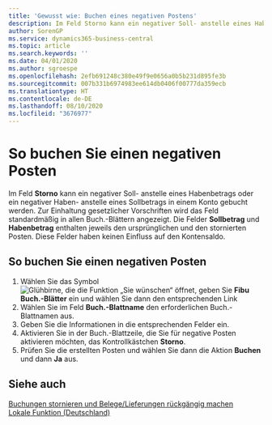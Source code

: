 ```yaml
---
title: 'Gewusst wie: Buchen eines negativen Postens'
description: Im Feld Storno kann ein negativer Soll- anstelle eines Habenbetrags oder ein negativer Haben- anstelle eines Sollbetrags in einem Konto gebucht werden. Zur Einhaltung gesetzlicher Vorschriften in Deutschland wird das Feld standardmäßig in allen Buch.-Blättern angezeigt. Die Felder Sollbetrag und Habenbetrag enthalten jeweils den ursprünglichen und den stornierten Posten.
author: SorenGP
ms.service: dynamics365-business-central
ms.topic: article
ms.search.keywords: ''
ms.date: 04/01/2020
ms.author: sgroespe
ms.openlocfilehash: 2efb691248c380e49f9e0656a0b5b231d895fe3b
ms.sourcegitcommit: 007b331b6974983ee614db0406f00777da359ecb
ms.translationtype: HT
ms.contentlocale: de-DE
ms.lasthandoff: 08/10/2020
ms.locfileid: "3676977"
---
```

# <a name="post-a-negative-entry"></a>So buchen Sie einen negativen Posten
Im Feld **Storno** kann ein negativer Soll- anstelle eines Habenbetrags oder ein negativer Haben- anstelle eines Sollbetrags in einem Konto gebucht werden. Zur Einhaltung gesetzlicher Vorschriften wird das Feld standardmäßig in allen Buch.-Blättern angezeigt. Die Felder **Sollbetrag** und **Habenbetrag** enthalten jeweils den ursprünglichen und den stornierten Posten. Diese Felder haben keinen Einfluss auf den Kontensaldo.  

## <a name="to-post-a-negative-entry"></a>So buchen Sie einen negativen Posten  

1.  Wählen Sie das Symbol ![Glühbirne, die die Funktion „Sie wünschen“ öffnet](../../media/ui-search/search_small.png "Sagen Sie mir, was Sie tun wollen"), geben Sie **Fibu Buch.-Blätter** ein und wählen Sie dann den entsprechenden Link  
2.  Wählen Sie im Feld **Buch.-Blattname** den erforderlichen Buch.-Blattnamen aus.  
3.  Geben Sie die Informationen in die entsprechenden Felder ein.  
4.  Aktivieren Sie in der Buch.-Blattzeile, die Sie für negative Posten aktivieren möchten, das Kontrollkästchen **Storno**.  
5.  Prüfen Sie die erstellten Posten und wählen Sie dann die Aktion **Buchen** und dann **Ja** aus.  

## <a name="see-also"></a>Siehe auch  
[Buchungen stornieren und Belege/Lieferungen rückgängig machen](../../finance-how-reverse-journal-posting.md)  
[Lokale Funktion (Deutschland)](germany-local-functionality.md)
